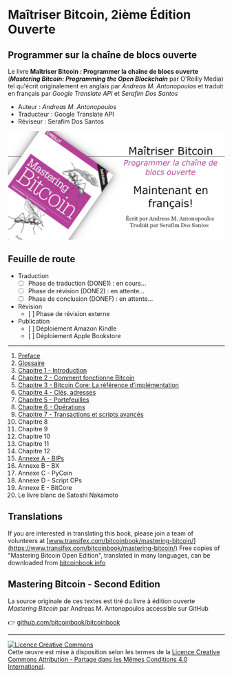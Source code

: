 # Maîtriser Bitcoin, 2ième Édition Ouverte

## Programmer sur la chaîne de blocs ouverte

Le livre **Maîtriser Bitcoin : Programmer la chaîne de blocs ouverte** (_**Mastering Bitcoin: Programming the Open Blockchain**_ par O'Reilly Media) tel qu'écrit originalement en anglais par _Andreas M. Antonopoulos_ et traduit en français par _Google Translate API_ et _Serafim Dos Santos_

* Auteur : _Andreas M. Antonopoulos_
* Traducteur : Google Translate API
* Réviseur : Serafim Dos Santos

![Maîtriser Bitcoin: Programmer la chaîne de blocs ouverte](DONE1/images/MB2EO-MY-BANNER_GITHUB.png)

## Feuille de route

* Traduction
  - [ ] Phase de traduction (DONE1) : en cours...
  - [ ] Phase de révision (DONE2) : en attente...
  - [ ] Phase de conclusion (DONEF) : en attente...
* Révision
  - [ ] Phase de révision externe
* Publication
  - [ ] Déploiement Amazon Kindle
  - [ ] Déploiement Apple Bookstore

---
1. [Preface](DONE1/html/for_use_mastering-bitcoin_preface-open_fr_CA.html)
2. [Glossaire](DONE1/html/for_use_mastering-bitcoin_glossary-1_fr_CA.html)
3. [Chapitre 1 - Introduction](DONE1/html/for_use_mastering-bitcoin_chapter-1_fr_CA.html)
4. [Chapitre 2 - Comment fonctionne Bitcoin](DONE1/html/for_use_mastering-bitcoin_chapter-2_fr_CA.html)
5. [Chapitre 3 - Bitcoin Core: La référence d'implémentation](DONE1/html/for_use_mastering-bitcoin_chapter-3_fr_CA.html)
6. [Chapitre 4 - Clés, adresses](DONE1/html/for_use_mastering-bitcoin_chapter-4_fr_CA.html)
7. [Chapitre 5 - Portefeuilles](DONE1/html/for_use_mastering-bitcoin_chapter-5_fr_CA.html)
8. [Chapitre 6 - Opérations](DONE1/html/for_use_mastering-bitcoin_chapter-6_fr_CA.html)
9. [Chapitre 7 - Transactions et scripts avancés](DONE1/html/for_use_mastering-bitcoin_chapter-7_fr_CA.html)
10. Chapitre 8
11. Chapitre 9
12. Chapitre 10
13. Chapitre 11
14. Chapitre 12
15. [Annexe A - BIPs](DONE1/html/for_use_mastering-bitcoin_appendix-bips_fr_CA.html)
16. Annexe B - BX
17. Annexe C - PyCoin
18. Annexe D - Script OPs
19. Annexe E - BitCore
20. Le livre blanc de Satoshi Nakamoto

## Translations
If you are interested in translating this book, please join a team of volunteers at [www.transifex.com/bitcoinbook/mastering-bitcoin/](https://www.transifex.com/bitcoinbook/mastering-bitcoin/)
Free copies of "Mastering Bitcoin Open Edition", translated in many languages, can be downloaded from [bitcoinbook.info](https://bitcoinbook.info)

## Mastering Bitcoin - Second Edition
La source originale de ces textes est tiré du livre à édition ouverte _Mastering Bitcoin_ par Andreas M. Antonopoulos accessible sur GitHub

👉 [github.com/bitcoinbook/bitcoinbook](https://github.com/bitcoinbook/bitcoinbook)

---
<a rel="license" href="http://creativecommons.org/licenses/by-sa/4.0/"><img alt="Licence Creative Commons" style="border-width:0" src="https://i.creativecommons.org/l/by-sa/4.0/88x31.png" /></a><br />Cette œuvre est mise à disposition selon les termes de la <a rel="license" href="http://creativecommons.org/licenses/by-sa/4.0/">Licence Creative Commons Attribution -  Partage dans les Mêmes Conditions 4.0 International</a>.
